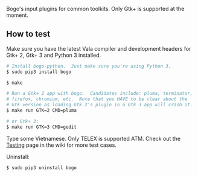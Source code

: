 Bogo's input plugins for common toolkits.  Only Gtk+ is supported at
the moment.

## How to test

Make sure you have the latest Vala compiler and development headers
for Gtk+ 2, Gtk+ 3 and Python 3 installed.

```bash
# Install bogo-python.  Just make sure you're using Python 3.
$ sudo pip3 install bogo

$ make

# Run a Gtk+ 2 app with bogo.  Candidates include: pluma, terminator,
# firefox, chromium, etc.  Note that you HAVE to be clear about the
# Gtk version as loading Gtk 2's plugin in a Gtk 3 app will crash it.
$ make run GTK=2 CMD=pluma

# or Gtk+ 3:
$ make run GTK=3 CMD=gedit
```

Type some Vietnamese.  Only TELEX is supported ATM.  Check out the
[Testing](https://github.com/lewtds/bogo/wiki/Testing) page in the
wiki for more test cases.

Uninstall:

```bash
$ sudo pip3 uninstall bogo
```
